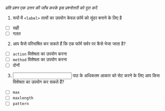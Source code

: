 _प्रति प्रश्न एक उत्तर की जाँच करके इस प्रश्नोत्तरी को पूरा करें._

1. रूपों में `<label>` तत्वों का उपयोग केवल फ़ॉर्म को सुंदर बनाने के लिए है

- [ ] सही
- [ ] गलत

2. आप कैसे परिभाषित कर सकते हैं कि एक फॉर्म सर्वर पर कैसे भेजा जाता है?

- [ ] `action` विशेषता का उपयोग करना
- [ ] `method` विशेषता का उपयोग करना
- [ ] दोनों

3. <input> पाठ के अधिकतम आकार को सेट करने के लिए आप किस विशेषता का उपयोग कर सकते हैं?

- [ ] `max`
- [ ] `maxlength`
- [ ] `pattern`
